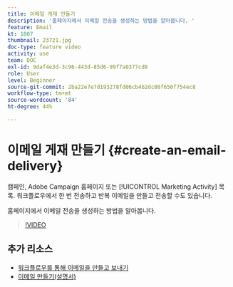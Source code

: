 ```yaml
---
title: 이메일 게재 만들기
description: '홈페이지에서 이메일 전송을 생성하는 방법을 알아봅니다. '
feature: Email
kt: 1807
thumbnail: 23721.jpg
doc-type: feature video
activity: use
team: DOC
exl-id: 9daf4e3d-3c96-443d-85d6-99f7a0377cd8
role: User
level: Beginner
source-git-commit: 2ba22e7e7d193278fd06cb4b2dc80f650f754ec8
workflow-type: tm+mt
source-wordcount: '84'
ht-degree: 44%

---
```


# 이메일 게재 만들기 {#create-an-email-delivery}

캠페인, Adobe Campaign 홈페이지 또는 [!UICONTROL Marketing Activity] 목록. 워크플로우에서 한 번 전송하고 반복 이메일을 만들고 전송할 수도 있습니다.

홈페이지에서 이메일 전송을 생성하는 방법을 알아봅니다.

>[!VIDEO](https://video.tv.adobe.com/v/23721?quality=12)

## 추가 리소스

* [워크플로우를 통해 이메일을 만들고 보내기](/help/communication-channels/email/create-and-send-emails-via-workflow.md)
* [이메일 만들기(설명서)](https://experienceleague.adobe.com/docs/campaign-standard/using/communication-channels/email-messages/creating-an-email.html?lang=en)
